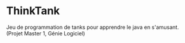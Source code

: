 ThinkTank
=========

Jeu de programmation de tanks pour apprendre le java en s'amusant. (Projet Master 1, Génie Logiciel)
